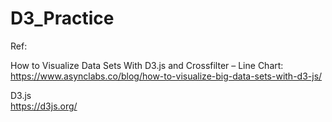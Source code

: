 # D3_Practice

Ref:

How to Visualize Data Sets With D3.js and Crossfilter – Line Chart:   
https://www.asynclabs.co/blog/how-to-visualize-big-data-sets-with-d3-js/

D3.js   
https://d3js.org/

